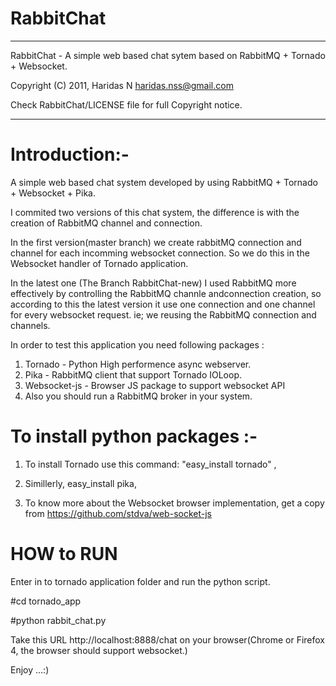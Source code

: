 RabbitChat
=========

****************************************************************************************
 RabbitChat - A simple web based chat sytem based on RabbitMQ + Tornado + Websocket.

 Copyright (C) 2011,  Haridas N <haridas.nss@gmail.com>
 
 Check RabbitChat/LICENSE file for full Copyright notice.
****************************************************************************************



Introduction:-
==============

A simple web based chat system developed by using RabbitMQ + Tornado + Websocket + Pika.

I commited two versions of this chat system, the difference is with the creation of RabbitMQ channel and connection.

In the first version(master branch) we create rabbitMQ connection and channel for each incomming websocket connection. So we do this in the Websocket handler of Tornado application.

In the latest one (The Branch RabbitChat-new)  I used RabbitMQ more effectively by controlling the RabbitMQ channle andconnection creation, so according to this the latest version it use  one connection and one  channel for every websocket request. ie; we reusing the RabbitMQ connection and channels.



In order to test this application you need following packages :

1. Tornado - Python High performence async webserver.
2. Pika - RabbitMQ client that support Tornado IOLoop.
3. Websocket-js - Browser JS package to support websocket API
4. Also you should run a RabbitMQ broker in your system.

To install python packages :- 
=============================
1. To install Tornado use this command: "easy_install tornado" ,

2. Simillerly, easy_install pika, 

3. To know more about the Websocket browser implementation, get a copy from https://github.com/stdva/web-socket-js



HOW to RUN
==========

Enter in to tornado application folder and run the python script.

#cd tornado_app

#python rabbit_chat.py


Take this URL http://localhost:8888/chat on your browser(Chrome or Firefox 4, the browser should support websocket.)

Enjoy ...:)



 

